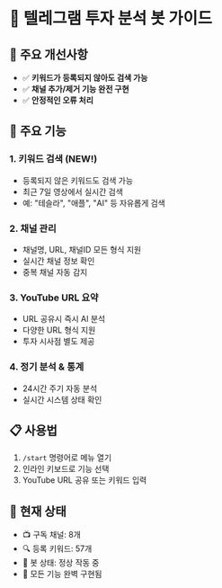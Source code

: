 # 📱 텔레그램 투자 분석 봇 가이드

## 🎉 주요 개선사항
- ✅ **키워드가 등록되지 않아도 검색 가능**
- ✅ **채널 추가/제거 기능 완전 구현**
- ✅ **안정적인 오류 처리**

## 🚀 주요 기능

### 1. 키워드 검색 (NEW!)
- 등록되지 않은 키워드도 검색 가능
- 최근 7일 영상에서 실시간 검색
- 예: "테슬라", "애플", "AI" 등 자유롭게 검색

### 2. 채널 관리
- 채널명, URL, 채널ID 모든 형식 지원
- 실시간 채널 정보 확인
- 중복 채널 자동 감지

### 3. YouTube URL 요약
- URL 공유시 즉시 AI 분석
- 다양한 URL 형식 지원
- 투자 시사점 별도 제공

### 4. 정기 분석 & 통계
- 24시간 주기 자동 분석
- 실시간 시스템 상태 확인

## 📋 사용법
1. `/start` 명령어로 메뉴 열기
2. 인라인 키보드로 기능 선택
3. YouTube URL 공유 또는 키워드 입력

## 🔧 현재 상태
- 📺 구독 채널: 8개
- 🔍 등록 키워드: 57개
- 🤖 봇 상태: 정상 작동 중
- 🎯 모든 기능 완벽 구현됨 